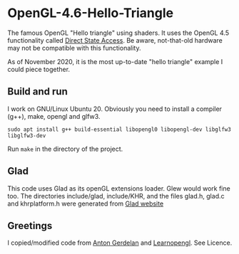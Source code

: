 # OpenGL-4.6-Hello-Triangle

The famous OpenGL "Hello triangle" using shaders. It uses the OpenGL 4.5 functionality called [Direct State Access](https://www.khronos.org/opengl/wiki/Direct_State_Access). Be aware, not-that-old hardware may not be compatible with this functionality. 

As of November 2020, it is the most up-to-date "hello triangle" example I could piece together.

## Build and run

I work on GNU/Linux Ubuntu 20. Obviously you need to install a compiler (g++), make, opengl and glfw3.

`sudo apt install g++ build-essential libopengl0 libopengl-dev libglfw3 libglfw3-dev`

Run `make` in the directory of the project.

## Glad 

This code uses Glad as its openGL extensions loader. Glew would work fine too. 
The directories include/glad, include/KHR, and the files glad.h, glad.c and khrplatform.h were generated from [Glad website](https://glad.dav1d.de/)

## Greetings

I copied/modified code from [Anton Gerdelan](https://antongerdelan.net/opengl/index.html) and [Learnopengl](https://learnopengl.com/Getting-started/Shaders). See Licence.



